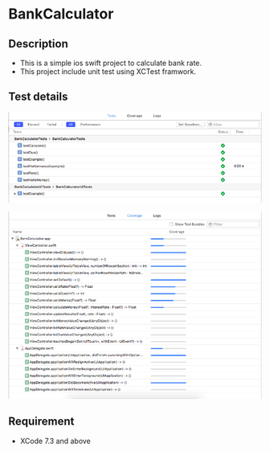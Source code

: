 # BankCalculator
## Description
- This is a simple ios swift project to calculate bank rate.
- This project include unit test using XCTest framwork.

## Test details

![alt tag](https://github.com/dungntm58/int3117-2016/raw/master/LeAnhSon/BT1/Resource/Screen%20Shot%202016-09-27%20at%2008.33.54.png)

![alt tag](https://github.com/dungntm58/int3117-2016/raw/master/LeAnhSon/BT1/Resource/Screen%20Shot%202016-09-27%20at%2008.33.30.png)

## Requirement
- XCode 7.3 and above
